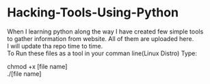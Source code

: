 # Hacking-Tools-Using-Python
When I learning python along the way I have created few simple tools<br>
to gather information from website. All of them are uploaded here.<br>
I will update tha repo time to time.<br>
To Run these files as a tool in your comman line(Linux Distro) Type:<br>

chmod +x [file name]<br>
./[file name]
